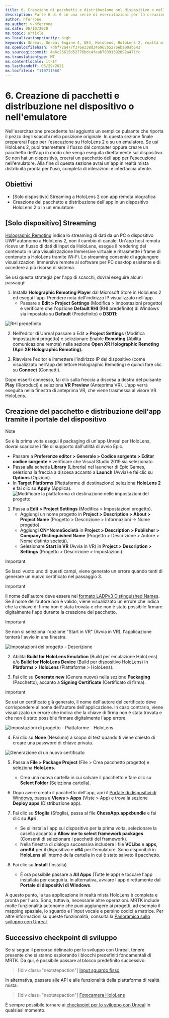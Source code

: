 ```yaml
---
title: 6. Creazione di pacchetti e distribuzione nel dispositivo o nell'emulatore
description: Parte 6 di 6 in una serie di esercitazioni per la creazione di un'app di scacchi con Unreal Engine 4 e il plug-in UX Tools di Mixed Reality Toolkit
author: hferrone
ms.author: v-hferrone
ms.date: 06/10/2020
ms.topic: article
ms.localizationpriority: high
keywords: Unreal, Unreal Engine 4, UE4, HoloLens, HoloLens 2, realtà mista, esercitazione, guida introduttiva, mrtk, uxt, UX Tools, documentazione, visore VR realtà mista, visore VR di windows mixed reality, visore per realtà virtuale
ms.openlocfilehash: 7dbf72a477f376e338d346965b5276eba00ab543
ms.sourcegitcommit: 4a6c26615d52776bdc4faab70391592092a471fc
ms.translationtype: MT
ms.contentlocale: it-IT
ms.lasthandoff: 05/29/2021
ms.locfileid: "110711560"
---
```

# <a name="6-packaging--deploying-to-device-or-emulator"></a>6. Creazione di pacchetti e distribuzione nel dispositivo o nell'emulatore

Nell'esercitazione precedente hai aggiunto un semplice pulsante che riporta il pezzo degli scacchi nella posizione originale. In questa sezione finale preparerai l'app per l'esecuzione su HoloLens 2 o su un emulatore. Se usi HoloLens 2, puoi trasmettere il flusso dal computer oppure creare un pacchetto dell'app in modo che venga eseguita direttamente sul dispositivo. Se non hai un dispositivo, creerai un pacchetto dell'app per l'esecuzione nell'emulatore. Alla fine di questa sezione avrai un'app in realtà mista distribuita pronta per l'uso, completa di interazioni e interfaccia utente.

## <a name="objectives"></a>Obiettivi

* [Solo dispositivo] Streaming a HoloLens 2 con app remota olografica
* Creazione del pacchetto e distribuzione dell'app in un dispositivo HoloLens 2 o in un emulatore

## <a name="device-only-streaming"></a>[Solo dispositivo] Streaming

[Holographic Remoting](/windows/mixed-reality/add-holographic-remoting) indica lo streaming di dati da un PC o dispositivo UWP autonomo a HoloLens 2, non il cambio di canale. Un'app host remota riceve un flusso di dati di input da HoloLens, esegue il rendering del contenuto in una visualizzazione Immersive virtuale e ritrasmette i frame di contenuto a HoloLens tramite Wi-Fi. Lo streaming consente di aggiungere visualizzazioni Immersive remote al software per PC desktop esistente e di accedere a più risorse di sistema.

Se usi questa strategia per l'app di scacchi, dovrai eseguire alcuni passaggi:

1.  Installa **Holographic Remoting Player** dal Microsoft Store in HoloLens 2 ed esegui l'app. Prendere nota dell'indirizzo IP visualizzato nell'app.
    * Passare a **Edit > Project Settings** (Modifica > Impostazioni progetto) e verificare che l'opzione **Default RHI** (RHI predefinito) di Windows sia impostata su **Default** (Predefinito) o **D3D11**:

![RHI predefinito](../images/unreal/performance-recommendations-img-09.png)

2.  Nell'editor di Unreal passare a Edit **> Project Settings** (Modifica impostazioni progetto) e selezionare Enable **Remoting** (Abilita comunicazione remota) nella sezione **Open XR Holographic Remoting (Apri XR Holographic Remoting).**

3.  Riavviare l'editor e immettere l'indirizzo IP del dispositivo (come visualizzato nell'app del lettore Holographic Remoting) e quindi fare clic su **Connect** (Connetti).

Dopo esserti connesso, fai clic sulla freccia a discesa a destra del pulsante **Play** (Riproduci) e seleziona **VR Preview** (Anteprima VR). L'app verrà eseguita nella finestra di anteprima VR, che viene trasmessa al visore VR HoloLens.

## <a name="packaging-and-deploying-the-app-via-device-portal"></a>Creazione del pacchetto e distribuzione dell'app tramite il portale del dispositivo

>[!NOTE]
>Se è la prima volta esegui il packaging di un'app Unreal per HoloLens, dovrai scaricare i file di supporto dall'utilità di avvio Epic.
>- Passare a **Preferenze editor > Generale > Codice sorgente > Editor codice sorgente** e verificare che Visual Studio 2019 sia selezionato.
>- Passa alla scheda **Library** (Libreria) nel launcher di Epic Games, seleziona la freccia a discesa accanto a **Launch** (Avvia) e fai clic su **Options** (Opzioni).
>- In **Target Platforms** (Piattaforme di destinazione) seleziona **HoloLens 2** e fai clic su **Apply** (Applica).
>![Modificare la piattaforma di destinazione nelle impostazioni del progetto](images/unreal-uxt/6-installationoptions.PNG)

1.  Passa a **Edit > Project Settings** (Modifica > Impostazioni progetto).
    * Aggiungi un nome progetto in **Project > Description > About > Project Name** (Progetto > Descrizione > Informazioni -> Nome progetto).
    * Aggiungi **CN=NomeSocietà** in **Project > Description > Publisher > Company Distinguished Name** (Progetto > Descrizione > Autore > Nome distinto società).
    * Selezionare **Start in VR** (Avvia in VR) in **Project > Description > Settings** (Progetto > Descrizione > Impostazioni).

> [!IMPORTANT]
> Se lasci vuoto uno di questi campi, viene generato un errore quando tenti di generare un nuovo certificato nel passaggio 3.

> [!IMPORTANT]
> Il nome dell'autore deve essere nel [formato LADPv3 Distinguished Names](https://www.ietf.org/rfc/rfc2253.txt). Se il nome dell'autore non è valido, viene visualizzato un errore che indica che la chiave di firma non è stata trovata e che non è stato possibile firmare digitalmente l'app durante la creazione del pacchetto.

> [!IMPORTANT]
> Se non si seleziona l'opzione "Start in VR" (Avvia in VR), l'applicazione tenterà l'avvio in una finestra.

![Impostazioni del progetto - Descrizione](images/unreal-uxt/6-cn-new.PNG)

2.  Abilita **Build for HoloLens Emulation** (Build per emulazione HoloLens) e/o **Build for HoloLens Device** (Build per dispositivo HoloLens) in **Platforms > HoloLens** (Piattaforme > HoloLens).

3.  Fai clic su **Generate new** (Genera nuovo) nella sezione **Packaging** (Pacchetto), accanto a **Signing Certificate** (Certificato di firma).

> [!IMPORTANT]
> Se usi un certificato già generato, il nome dell'autore del certificato deve corrispondere al nome dell'autore dell'applicazione. In caso contrario, viene visualizzato un errore che indica che la chiave di firma non è stata trovata e che non è stato possibile firmare digitalmente l'app errore.

![Impostazioni di progetto - Piattaforme - HoloLens](images/unreal-uxt/6-packaging.PNG)

4. Fai clic su **None** (Nessuno) a scopo di test quando ti viene chiesto di creare una password di chiave privata.

![Generazione di un nuovo certificato](images/unreal-uxt/6-private-key-testing.png)

5. Passa a **File > Package Project** (File > Crea pacchetto progetto) e seleziona **HoloLens**.
    * Crea una nuova cartella in cui salvare il pacchetto e fare clic su **Select Folder** (Seleziona cartella).

6.  Dopo avere creato il pacchetto dell'app, apri il [Portale di dispositivi di Windows](/windows/mixed-reality/using-the-windows-device-portal), passa a **Views > Apps** (Viste > App) e trova la sezione **Deploy apps** (Distribuzione app).

7.  Fai clic su **Sfoglia** (Sfoglia), passa al file **ChessApp.appxbundle** e fai clic su **Apri**.

    * Se si installa l'app sul dispositivo per la prima volta, selezionare la casella accanto a **Allow me to select framework packages** (Consenti di selezionare i pacchetti del framework).
    * Nella finestra di dialogo successiva includere i file **VCLibs** e **appx**, **arm64** per il dispositivo e **x64** per l'emulatore. Sono disponibili in **HoloLens** all'interno della cartella in cui è stato salvato il pacchetto.

8.  Fai clic su **Install** (Installa).
    * È ora possibile passare a **All Apps** (Tutte le app) e toccare l'app installata per eseguirla. In alternativa, avviare l'app direttamente dal **Portale di dispositivi di Windows**. 

A questo punto, la tua applicazione in realtà mista HoloLens è completa e pronta per l'uso. Sono, tuttavia, necessarie altre operazioni. MRTK include molte funzionalità autonome che puoi aggiungere ai progetti, ad esempio il mapping spaziale, lo sguardo e l'input vocale e persino codici a matrice. Per altre informazioni su queste funzionalità, consulta la [Panoramica sullo sviluppo con Unreal](/windows/mixed-reality/unreal-development-overview).

## <a name="next-development-checkpoint"></a>Successivo checkpoint di sviluppo

Se si segue il percorso delineato per lo sviluppo con Unreal, tenere presente che si stanno esplorando i blocchi predefiniti fondamentali di MRTK. Da qui, è possibile passare al blocco predefinito successivo:

> [!div class="nextstepaction"]
> [Input sguardo fisso](../unreal-gaze-input.md)

In alternativa, passare alle API e alle funzionalità della piattaforma di realtà mista:

> [!div class="nextstepaction"]
> [Fotocamera HoloLens](../unreal-hololens-camera.md)

È sempre possibile tornare ai [checkpoint per lo sviluppo con Unreal](../unreal-development-overview.md#2-core-building-blocks) in qualsiasi momento.